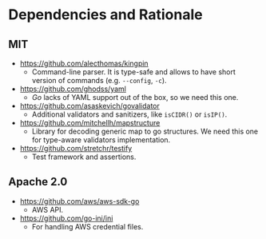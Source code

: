 # Dependencies and Rationale

## MIT

- https://github.com/alecthomas/kingpin
  - Command-line parser. It is type-safe and allows to have short version of commands (e.g. `--config`, `-c`).
- https://github.com/ghodss/yaml
  - *Go* lacks of YAML support out of the box, so we need this one.
- https://github.com/asaskevich/govalidator
  - Additional validators and sanitizers, like `isCIDR()` or `isIP()`.
- https://github.com/mitchellh/mapstructure
  - Library for decoding generic map to go structures. We need this one for type-aware validators implementation.
- https://github.com/stretchr/testify
  - Test framework and assertions.

## Apache 2.0

- https://github.com/aws/aws-sdk-go
  - AWS API.
- https://github.com/go-ini/ini
  - For handling AWS credential files.
